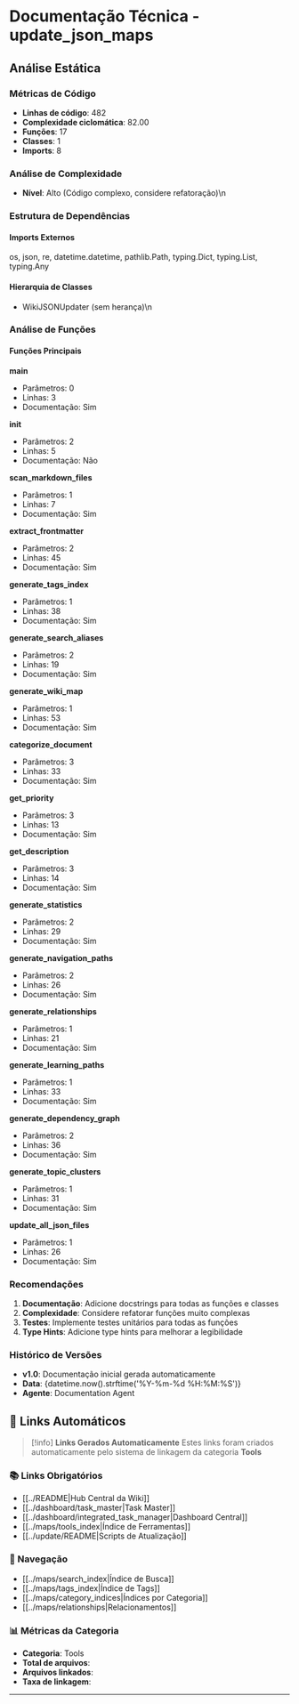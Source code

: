 # Documentação Técnica - update_json_maps

## Análise Estática

### Métricas de Código
- **Linhas de código**: 482
- **Complexidade ciclomática**: 82.00
- **Funções**: 17
- **Classes**: 1
- **Imports**: 8

### Análise de Complexidade
- **Nível**: Alto (Código complexo, considere refatoração)\n
### Estrutura de Dependências

#### Imports Externos
os, json, re, datetime.datetime, pathlib.Path, typing.Dict, typing.List, typing.Any

#### Hierarquia de Classes
- WikiJSONUpdater (sem herança)\n
### Análise de Funções

#### Funções Principais
**main**
- Parâmetros: 0
- Linhas: 3
- Documentação: Sim

**__init__**
- Parâmetros: 2
- Linhas: 5
- Documentação: Não

**scan_markdown_files**
- Parâmetros: 1
- Linhas: 7
- Documentação: Sim

**extract_frontmatter**
- Parâmetros: 2
- Linhas: 45
- Documentação: Sim

**generate_tags_index**
- Parâmetros: 1
- Linhas: 38
- Documentação: Sim

**generate_search_aliases**
- Parâmetros: 2
- Linhas: 19
- Documentação: Sim

**generate_wiki_map**
- Parâmetros: 1
- Linhas: 53
- Documentação: Sim

**categorize_document**
- Parâmetros: 3
- Linhas: 33
- Documentação: Sim

**get_priority**
- Parâmetros: 3
- Linhas: 13
- Documentação: Sim

**get_description**
- Parâmetros: 3
- Linhas: 14
- Documentação: Sim

**generate_statistics**
- Parâmetros: 2
- Linhas: 29
- Documentação: Sim

**generate_navigation_paths**
- Parâmetros: 2
- Linhas: 26
- Documentação: Sim

**generate_relationships**
- Parâmetros: 1
- Linhas: 21
- Documentação: Sim

**generate_learning_paths**
- Parâmetros: 1
- Linhas: 33
- Documentação: Sim

**generate_dependency_graph**
- Parâmetros: 2
- Linhas: 36
- Documentação: Sim

**generate_topic_clusters**
- Parâmetros: 1
- Linhas: 31
- Documentação: Sim

**update_all_json_files**
- Parâmetros: 1
- Linhas: 26
- Documentação: Sim

### Recomendações

1. **Documentação**: Adicione docstrings para todas as funções e classes
2. **Complexidade**: Considere refatorar funções muito complexas
3. **Testes**: Implemente testes unitários para todas as funções
4. **Type Hints**: Adicione type hints para melhorar a legibilidade

### Histórico de Versões

- **v1.0**: Documentação inicial gerada automaticamente
- **Data**: {datetime.now().strftime('%Y-%m-%d %H:%M:%S')}
- **Agente**: Documentation Agent


## 🔗 **Links Automáticos**

> [!info] **Links Gerados Automaticamente**
> Estes links foram criados automaticamente pelo sistema de linkagem da categoria **Tools**

### **📚 Links Obrigatórios**
- [[../README|Hub Central da Wiki]]
- [[../dashboard/task_master|Task Master]]
- [[../dashboard/integrated_task_manager|Dashboard Central]]
- [[../maps/tools_index|Índice de Ferramentas]]
- [[../update/README|Scripts de Atualização]]

### **🧭 Navegação**
- [[../maps/search_index|Índice de Busca]]
- [[../maps/tags_index|Índice de Tags]]
- [[../maps/category_indices|Índices por Categoria]]
- [[../maps/relationships|Relacionamentos]]

### **📊 Métricas da Categoria**
- **Categoria**: Tools
- **Total de arquivos**: <!-- Contador automático -->
- **Arquivos linkados**: <!-- Contador automático -->
- **Taxa de linkagem**: <!-- Percentual automático -->

---

